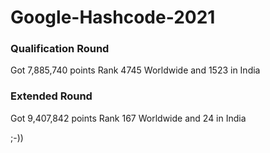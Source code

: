 # Google-Hashcode-2021

<h3 align="left">Qualification Round</h3>

Got 7,885,740 points
Rank 4745 Worldwide and 1523 in India

<h3 align="left">Extended Round</h3>

Got 9,407,842 points
Rank 167 Worldwide and 24 in India

;-))
